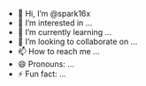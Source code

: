 - 👋 Hi, I’m @spark16x
- 👀 I’m interested in ...
- 🌱 I’m currently learning ...
- 💞️ I’m looking to collaborate on ...
- 📫 How to reach me ...
- 😄 Pronouns: ...
- ⚡ Fun fact: ...

<!---
spark16x/spark16x is a ✨ special ✨ repository because its `README.md` (this file) appears on your GitHub profile.
You can click the Preview link to take a look at your changes.
--->
